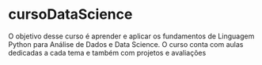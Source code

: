 # cursoDataScience
O objetivo desse curso é aprender e aplicar os fundamentos de Linguagem Python para Análise de Dados e Data Science. O curso conta com aulas dedicadas a cada tema e também com projetos e avaliações
